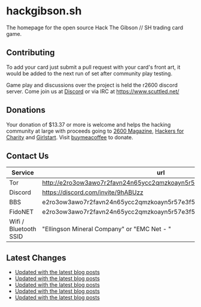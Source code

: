 # hackgibson.sh
The homepage for the open source Hack The Gibson // SH trading card game.


## Contributing

To add your card just submit a pull request with your card's front art, it would be added to the next run of set after community play testing.

Game play and discussions over the project is held the r2600 discord server. Come join us at [Discord](https://discord.com/invite/9hABUzz) or via IRC at https://www.scuttled.net/


## Donations

Your donation of $13.37 or more is welcome and helps the hacking community at large with proceeds going to [2600 Magazine](https://2600.com/), [Hackers for Charity](https://hackersforcharity.org) and [Girlstart](https://girlstart.org).  Visit [buymeacoffee](https://www.buymeacoffee.com/hackgibson.sh) to donate.


## Contact Us

Service | url
-|-
Tor | http://e2ro3ow3awo7r2favn24n65ycc2qmzkoayn5r57e3f56nvjwdcgg32ad.onion
Discord | https://discord.com/invite/9hABUzz
BBS | e2ro3ow3awo7r2favn24n65ycc2qmzkoayn5r57e3f56nvjwdcgg32ad.onion:23
FidoNET | e2ro3ow3awo7r2favn24n65ycc2qmzkoayn5r57e3f56nvjwdcgg32ad.onion:24554
Wifi / Bluetooth SSID | "Ellingson Mineral Company" or "EMC Net - <fidonet address>"

## Latest Changes
<!-- BLOG-POST-LIST:START -->
- [Updated with the latest blog posts](https://github.com/DFW2600/hackgibson.sh/commit/cf7c22f58bda5105b9bedb9f3c18407e60148321)
- [Updated with the latest blog posts](https://github.com/DFW2600/hackgibson.sh/commit/9db0b0501fc2cb0a45dc9bbb59888dc42e3863e0)
- [Updated with the latest blog posts](https://github.com/DFW2600/hackgibson.sh/commit/fec5e0c825dd346dc3257ae7f53fad60c76979d2)
- [Updated with the latest blog posts](https://github.com/DFW2600/hackgibson.sh/commit/d0f163b730b6cb86f2856e56fe96b895b7dd4e01)
- [Updated with the latest blog posts](https://github.com/DFW2600/hackgibson.sh/commit/d049280259aa6f1298668a281c396512f788a035)
<!-- BLOG-POST-LIST:END -->

